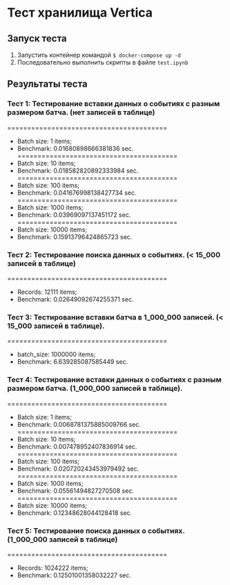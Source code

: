 # Тест хранилища Vertica

## Запуск теста
1. Запустить контейнер командой  ```$ docker-compose up -d```
2. Последовательно выполнить скрипты в файле ```test.ipynb```

## Результаты теста

### Tecт 1: Тестирование вставки данных о событиях с разным размером батча. (нет записей в таблице)

========================================
- Batch size: 1 items;
- Benchmark: 0.01680898666381836 sec.
========================================
- Batch size: 10 items;
- Benchmark: 0.018582820892333984 sec.
========================================
- Batch size: 100 items;
- Benchmark: 0.041676998138427734 sec.
========================================
- Batch size: 1000 items;
- Benchmark: 0.03969097137451172 sec.
========================================
- Batch size: 10000 items;
- Benchmark: 0.15913796424865723 sec.

### Tecт 2: Тестирование поиска данных о событиях. (< 15_000 записей в таблице)

========================================
- Records: 12111 items;
- Benchmark: 0.02649092674255371 sec.

### Tecт 3: Тестирование вставки батча в 1_000_000 записей. (< 15_000 записей в таблице).

========================================
- batch_size: 1000000 items;
- Benchmark: 6.639285087585449 sec.

### Tecт 4: Тестирование вставки данных о событиях с разным размером батча. (1_000_000 записей в таблице).

========================================
- Batch size: 1 items;
- Benchmark: 0.0068781375885009766 sec.
========================================
- Batch size: 10 items;
- Benchmark: 0.007478952407836914 sec.
========================================
- Batch size: 100 items;
- Benchmark: 0.020720243453979492 sec.
========================================
- Batch size: 1000 items;
- Benchmark: 0.05561494827270508 sec.
========================================
- Batch size: 10000 items;
- Benchmark: 0.12348628044128418 sec.

### Тест 5: Тестирование поиска данных о событиях. (1_000_000 записей в таблице)

========================================
- Records: 1024222 items;
- Benchmark: 0.12501001358032227 sec.